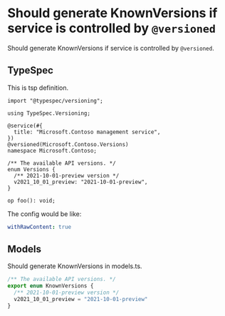 # Should generate KnownVersions if service is controlled by `@versioned`

Should generate KnownVersions if service is controlled by `@versioned`.

## TypeSpec

This is tsp definition.

```tsp
import "@typespec/versioning";

using TypeSpec.Versioning;

@service(#{
  title: "Microsoft.Contoso management service",
})
@versioned(Microsoft.Contoso.Versions)
namespace Microsoft.Contoso;

/** The available API versions. */
enum Versions {
  /** 2021-10-01-preview version */
  v2021_10_01_preview: "2021-10-01-preview",
}

op foo(): void;
```

The config would be like:

```yaml
withRawContent: true
```

## Models

Should generate KnownVersions in models.ts.

```ts models
/** The available API versions. */
export enum KnownVersions {
  /** 2021-10-01-preview version */
  v2021_10_01_preview = "2021-10-01-preview"
}
```
